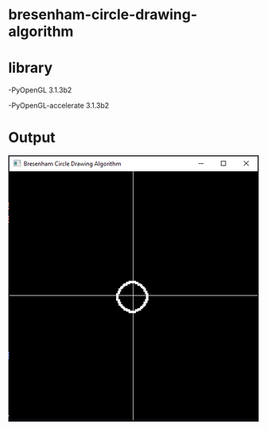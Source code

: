 # bresenham-circle-drawing-algorithm

# library 
-PyOpenGL                                    3.1.3b2

-PyOpenGL-accelerate                          3.1.3b2
# Output

![alt text](https://github.com/renoagilsaputra/bresenham-circle-drawing-algorithm/blob/master/output/output.png "Output")
